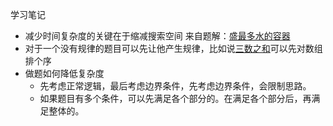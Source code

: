 学习笔记
- 减少时间复杂度的关键在于缩减搜索空间
来自题解：[盛最多水的容器](https://leetcode-cn.com/problems/container-with-most-water/solution/on-shuang-zhi-zhen-jie-fa-li-jie-zheng-que-xing-tu/)
- 对于一个没有规律的题目可以先让他产生规律，比如说[三数之和](https://leetcode-cn.com/problems/3sum/)可以先对数组排个序
- 做题如何降低复杂度
    - 先考虑正常逻辑，最后考虑边界条件，先考虑边界条件，会限制思路。
    - 如果题目有多个条件，可以先满足各个部分的。在满足各个部分后，再满足整体的。
